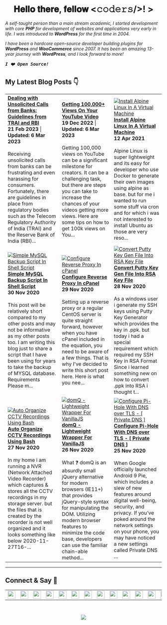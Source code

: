 <h1 align="center"> 𝐇𝐞𝐥𝐥𝐨 𝐭𝐡𝐞𝐫𝐞, 𝐟𝐞𝐥𝐥𝐨𝐰 <𝚌𝚘𝚍𝚎𝚛𝚜/>! ></h1>


_A self-taught person than a main stream academic, I started development with core **PHP** for development of websites and applications very early in life. I was introduced to **WordPress** for the first time in 2004._

_I have been a hardcore open-source developer building plugins for **WordPress** and **WooCommerce** since 2007. It has been an amazing 13-year journey with **WordPress**, and I look forward to more!_

___<samp align="center">I ❤️ Open Source!</samp>___


## My Latest Blog Posts 👇
<!-- HASHNODE_BLOG:START -->
<table><tr><td>
<a href="https://varunsridharan.hashnode.dev/dealing-with-unsolicited-calls-from-banks-guidelines-from-trai-and-rbi-cledrwbc1000909ml11li33d0" title="Dealing with Unsolicited Calls from Banks: Guidelines from TRAI and RBI"><strong>Dealing with Unsolicited Calls from Banks: Guidelines from TRAI and RBI</strong></a>
<div><strong>21 Feb 2023</strong> | <strong>Updated: 6 Mar 2023</strong></div>
<br/> Receiving unsolicited calls from banks can be frustrating and even harassing for consumers. Fortunately, there are guidelines in place from regulatory bodies such as the Telecom Regulatory Authority of India (TRAI) and the Reserve Bank of India (RBI)...</td><td>
<a href="https://varunsridharan.hashnode.dev/getting-100000-views-on-your-youtube-video-clbusjd6b000d08mkcxio66rk" title="Getting 100,000+ Views On Your YouTube Video"><strong>Getting 100,000+ Views On Your YouTube Video</strong></a>
<div><strong>19 Dec 2022</strong> | <strong>Updated: 6 Mar 2023</strong></div>
<br/> Getting 100,000 views on YouTube can be a significant milestone for creators. It can be a challenging task, but there are steps you can take to increase the chances of your videos getting more views. Here are some tips on how to get 100k views on You...</td><td><a href="https://varunsridharan.hashnode.dev/install-alpine-linux-in-a-virtual-machine-ckneh2to6018aw2s103mbcdyk" title="Install Alpine Linux In A Virtual Machine"><img src="https://cdn.hashnode.com/res/hashnode/image/upload/v1618223296948/SPSeJvsi5.png" alt="Install Alpine Linux In A Virtual Machine"   /></a>
<a href="https://varunsridharan.hashnode.dev/install-alpine-linux-in-a-virtual-machine-ckneh2to6018aw2s103mbcdyk" title="Install Alpine Linux In A Virtual Machine"><strong>Install Alpine Linux In A Virtual Machine</strong></a>
<div><strong>12 Apr 2021</strong></div>
<br/> Alpine Linux is super lightweight and its easy for developer who use Docker to generate their own images using alpine as base. but for me i wanted to run some stuff via cron and for which i was not interested to install Ubuntu  as those are very reso...</td></tr><tr><td><a href="https://varunsridharan.hashnode.dev/simple-mysql-backup-script-in-shell-script-cki4lam4905uians16lrb8pi9" title="Simple MySQL Backup Script In Shell Script"><img src="https://cdn.hashnode.com/res/hashnode/image/upload/v1606742846573/18Dg1CYHp.png" alt="Simple MySQL Backup Script In Shell Script"   /></a>
<a href="https://varunsridharan.hashnode.dev/simple-mysql-backup-script-in-shell-script-cki4lam4905uians16lrb8pi9" title="Simple MySQL Backup Script In Shell Script"><strong>Simple MySQL Backup Script In Shell Script</strong></a>
<div><strong>30 Nov 2020</strong></div>
<br/> This post will be relatively short compared to my other posts and may not be informative as my other posts too. I am writing this blog just to share a script that I have been using for years to take the backup of MYSQL database.
Requirements
Please m...</td><td><a href="https://varunsridharan.hashnode.dev/configure-reverse-proxy-in-cpanel-cki320bow00prdts1et911hwv" title="Configure Reverse Proxy In cPanel"><img src="https://cdn.hashnode.com/res/hashnode/image/upload/v1606650065453/xaBguCy7V.jpeg" alt="Configure Reverse Proxy In cPanel"   /></a>
<a href="https://varunsridharan.hashnode.dev/configure-reverse-proxy-in-cpanel-cki320bow00prdts1et911hwv" title="Configure Reverse Proxy In cPanel"><strong>Configure Reverse Proxy In cPanel</strong></a>
<div><strong>29 Nov 2020</strong></div>
<br/> Setting up a reverse proxy or a regular CentOS server is quite straight forward, however when you have cPanel included in the equation, you need to be aware of a few things. That is why I've decided to write this short post here.
Here is what you nee...</td><td><a href="https://varunsridharan.hashnode.dev/convert-putty-key-gen-file-into-rsa-key-file-cki1omarf00p7m0s19x25bph0" title="Convert Putty Key Gen File Into RSA Key File"><img src="https://cdn.hashnode.com/res/hashnode/image/upload/v1606567164980/xKEq5HhcC.png" alt="Convert Putty Key Gen File Into RSA Key File"   /></a>
<a href="https://varunsridharan.hashnode.dev/convert-putty-key-gen-file-into-rsa-key-file-cki1omarf00p7m0s19x25bph0" title="Convert Putty Key Gen File Into RSA Key File"><strong>Convert Putty Key Gen File Into RSA Key File</strong></a>
<div><strong>28 Nov 2020</strong></div>
<br/> As a windows user i generate my SSH keys using Putty Key Generator which provides the key in .ppk. but today i had a special requirement which required my SSH Key in RSA Format
Since i learned something new on how to convert .ppk into RSA i thought t...</td></tr><tr><td><a href="https://varunsridharan.hashnode.dev/auto-organize-cctv-recordings-using-bash-cki0aas5b01zgpcs1bru27ain" title="Auto Organize CCTV Recordings Using Bash"><img src="https://cdn.hashnode.com/res/hashnode/image/upload/v1606482548638/G41i2sxv_.png" alt="Auto Organize CCTV Recordings Using Bash"   /></a>
<a href="https://varunsridharan.hashnode.dev/auto-organize-cctv-recordings-using-bash-cki0aas5b01zgpcs1bru27ain" title="Auto Organize CCTV Recordings Using Bash"><strong>Auto Organize CCTV Recordings Using Bash</strong></a>
<div><strong>27 Nov 2020</strong></div>
<br/> In my home i am running a NVR (Network Attached Video Recorder) which captures & stores all the CCTV recordings in my storage server. but the files that is created by the recorder is not well organized and it looks something like below
2020-11-27T16-...</td><td><a href="https://varunsridharan.hashnode.dev/domq-lightweight-wrapper-for-vanillajs-ckhypzwrz00lod8s16xjnc9v1" title="domQ - Lightweight Wrapper For VanillaJS"><img src="https://cdn.hashnode.com/res/hashnode/image/upload/v1606387441286/7P6uPn1AE.jpeg" alt="domQ - Lightweight Wrapper For VanillaJS"   /></a>
<a href="https://varunsridharan.hashnode.dev/domq-lightweight-wrapper-for-vanillajs-ckhypzwrz00lod8s16xjnc9v1" title="domQ - Lightweight Wrapper For VanillaJS"><strong>domQ - Lightweight Wrapper For VanillaJS</strong></a>
<div><strong>26 Nov 2020</strong></div>
<br/> What ❓
domQ is an absurdly small jQuery alternative for modern browsers (IE11+) that provides jQuery-style syntax for manipulating the DOM. Utilizing modern browser features to minimize the code base, developers can use the familiar chain-able method...</td><td><a href="https://varunsridharan.hashnode.dev/configure-pi-hole-with-dns-over-tls-private-dns-ckhxclvgu00w5wrs1db9j91h5" title="Configure Pi-Hole With DNS over TLS - [ Private DNS ]"><img src="https://cdn.hashnode.com/res/hashnode/image/upload/v1606305042766/H8dCWUS5M.jpeg" alt="Configure Pi-Hole With DNS over TLS - [ Private DNS ]"   /></a>
<a href="https://varunsridharan.hashnode.dev/configure-pi-hole-with-dns-over-tls-private-dns-ckhxclvgu00w5wrs1db9j91h5" title="Configure Pi-Hole With DNS over TLS - [ Private DNS ]"><strong>Configure Pi-Hole With DNS over TLS - [ Private DNS ]</strong></a>
<div><strong>25 Nov 2020</strong></div>
<br/> When Google officially launched Android 9 Pie, which includes a slew of new features around digital well-being, security, and privacy. 
If you’ve poked around the network settings on your phone, you may have noticed a new settings called Private DNS ...</td></tr></table>
<!-- HASHNODE_BLOG:END -->

<!-- 
## Languages & Tools
<table>
   <tr>
     <td><img src="https://devicon.dev/devicon.git/icons/php/php-original.svg" width="60"/></td>
     <td><img src="https://devicon.dev/devicon.git/icons/python/python-original-wordmark.svg" width="60"/></td>
     <td><img src="https://devicon.dev/devicon.git/icons/cakephp/cakephp-original-wordmark.svg" width="60"/></td>
     <td><img src="https://devicon.dev/devicon.git/icons/javascript/javascript-original.svg" width="60"/></td>
     <td><img src="https://devicon.dev/devicon.git/icons/android/android-original.svg" width="60"/></td>
     <td><img src="https://devicon.dev/devicon.git/icons/apache/apache-original-wordmark.svg" width="60"/></td>
     <td><img src="https://devicon.dev/devicon.git/icons/babel/babel-original.svg" width="60"/></td>
     <td><img src="https://devicon.dev/devicon.git/icons/backbonejs/backbonejs-original-wordmark.svg" width="60"/></td>
  </tr>
  <tr>
     <td><img src="https://devicon.dev/devicon.git/icons/bootstrap/bootstrap-plain-wordmark.svg" width="60"/></td>
     <td><img src="https://devicon.dev/devicon.git/icons/codeigniter/codeigniter-plain-wordmark.svg" width="60"/></td>
     <td><img src="https://devicon.dev/devicon.git/icons/debian/debian-original-wordmark.svg" width="60"/></td>
     <td><img src="https://devicon.dev/devicon.git/icons/docker/docker-original-wordmark.svg" width="60"/></td>
     <td><img src="https://devicon.dev/devicon.git/icons/firefox/firefox-original-wordmark.svg" width="60"/></td>
     <td><img src="https://devicon.dev/devicon.git/icons/chrome/chrome-original.svg" width="60"/></td>
     <td><img src="https://devicon.dev/devicon.git/icons/git/git-original.svg" width="60"/></td>
     <td><img src="https://devicon.dev/devicon.git/icons/github/github-original.svg" width="60"/></td>
</tr>
<tr>
     <td><img src="https://devicon.dev/devicon.git/icons/gulp/gulp-plain.svg" width="60"/></td>
     <td><img src="https://devicon.dev/devicon.git/icons/html5/html5-original.svg" width="60"/></td>
     <td><img src="https://devicon.dev/devicon.git/icons/illustrator/illustrator-plain.svg" width="60"/></td>
     <td><img src="https://devicon.dev/devicon.git/icons/jquery/jquery-original-wordmark.svg" width="60"/></td>
     <td><img src="https://devicon.dev/devicon.git/icons/linux/linux-original.svg" width="60"/></td>
     <td><img src="https://devicon.dev/devicon.git/icons/mysql/mysql-original-wordmark.svg" width="60"/></td>
     <td><img src="https://devicon.dev/devicon.git/icons/nginx/nginx-original.svg" width="60"/></td>
     <td><img src="https://devicon.dev/devicon.git/icons/nodejs/nodejs-original-wordmark.svg" width="60"/></td>
</tr>
<tr>
     <td><img src="https://devicon.dev/devicon.git/icons/npm/npm-original-wordmark.svg" width="60"/></td>
     <td><img src="https://devicon.dev/devicon.git/icons/photoshop/photoshop-plain.svg" width="60"/></td>
     <td><img src="https://devicon.dev/devicon.git/icons/phpstorm/phpstorm-original-wordmark.svg" width="60"/></td>
     <td><img src="https://devicon.dev/devicon.git/icons/sass/sass-original.svg" width="60"/></td>
     <td><img src="https://devicon.dev/devicon.git/icons/slack/slack-original.svg" width="60"/></td>
     <td><img src="https://devicon.dev/devicon.git/icons/ubuntu/ubuntu-plain-wordmark.svg" width="60"/></td>
     <td><img src="https://devicon.dev/devicon.git/icons/webpack/webpack-original.svg" width="60"/></td>
     <td><img src="https://devicon.dev/devicon.git/icons/wordpress/wordpress-original.svg" width="60"/></td>
   </tr>
</table> -->

---

## Connect & Say 👋
<table align="center">
  <tr>
    <td> <a href="https://sva.onl/twitter"><img align="center" width="25px" src="https://cdn.svarun.dev/social/twitter.svg"/></a></td>
<td> <a href="https://sva.onl/facebook"><img align="center" width="25px" src="https://cdn.svarun.dev/social/facebook.svg"/></a></td>
<td> <a href="https://sva.onl/gmail"><img align="center" width="25px" src="https://cdn.svarun.dev/social/gmail.svg"/></a></td>
<td> <a href="https://sva.onl/instagram"><img align="center" width="25px" src="https://cdn.svarun.dev/social/instagram.svg"/></a></td>
<td> <a href="https://sva.onl/paypal"><img align="center" width="25px" src="https://cdn.svarun.dev/social/paypal.svg"/></a></td>
<td> <a href="https://sva.onl/skype"><img align="center" width="25px" src="https://cdn.svarun.dev/social/skype.svg"/></a></td>
<td> <a href="https://sva.onl/envato"><img align="center" width="25px" src="https://cdn.svarun.dev/social/envato.svg"/></a></td>
<td> <a href="https://sva.onl/linkedin"><img align="center" width="25px" src="https://cdn.svarun.dev/social/linkedin.svg"/></a></td>
<td> <a href="https://sva.onl/messenger"><img align="center" width="25px" src="https://cdn.svarun.dev/social/messenger.svg"/></a></td>
<td> <a href="https://sva.onl/quora"><img align="center" width="25px" src="https://cdn.svarun.dev/social/quora.svg"/></a></td>
<td> <a href="https://sva.onl/reddit"><img align="center" width="25px" src="https://cdn.svarun.dev/social/reddit.svg"/></a></td>
<td> <a href="https://sva.onl/soundcloud"><img align="center" width="25px" src="https://cdn.svarun.dev/social/soundcloud.svg"/></a></td>
<td> <a href="https://sva.onl/spotify"><img align="center" width="25px" src="https://cdn.svarun.dev/social/spotify.svg"/></a></td>
<td> <a href="https://sva.onl/telegram"><img align="center" width="25px" src="https://cdn.svarun.dev/social/telegram.svg"/></a></td>
<td> <a href="https://sva.onl/wordpress"><img align="center" width="25px" src="https://cdn.svarun.dev/social/wordpress.svg"/></a></td>
<td> <a href="https://sva.onl/youtube"><img align="center" width="25px" src="https://cdn.svarun.dev/social/youtube.svg"/></a></td>
  </tr>
</table>

<br/>

<p align="center">
   <img src="https://s.w.org/style/images/codeispoetry.png"/>
</p>
